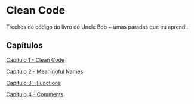 # Clean Code
Trechos de código do livro do Uncle Bob + umas paradas que
eu aprendi.

##  Capítulos
[Capítulo 1 - Clean Code](./src/chap1_CleanCode/README.md)

[Capítulo 2 - Meaningful Names](./src/chap2_MeaningfulNames/README.md)

[Capítulo 3 - Functions](./src/chap3_Functions/README.md)

[Capítulo 4 - Comments](./src/chap4_Comments/README.md)
